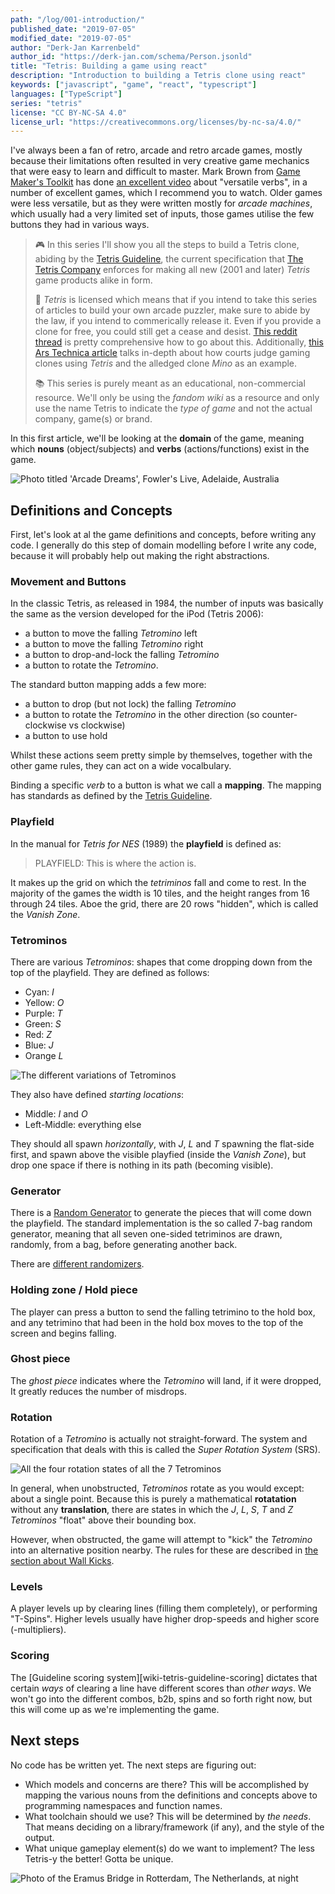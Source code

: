 ```yaml
---
path: "/log/001-introduction/"
published_date: "2019-07-05"
modified_date: "2019-07-05"
author: "Derk-Jan Karrenbeld"
author_id: "https://derk-jan.com/schema/Person.jsonld"
title: "Tetris: Building a game using react"
description: "Introduction to building a Tetris clone using react"
keywords: ["javascript", "game", "react", "typescript"]
languages: ["TypeScript"]
series: "tetris"
license: "CC BY-NC-SA 4.0"
license_url: "https://creativecommons.org/licenses/by-nc-sa/4.0/"
---
```


I've always been a fan of retro, arcade and retro arcade games, mostly because
their limitations often  resulted in very creative game mechanics that were easy
to learn and difficult to master. Mark Brown from [Game Maker's Toolkit][youtube-game-makers-toolkit]
has done [an excellent video][youtube-game-makers-toolkit] about "versatile
verbs", in a number of excellent games, which I recommend you to watch. Older
games were less versatile, but as they were written mostly for
_arcade machines_, which usually had a very limited set of inputs, those games
utilise the few buttons they had in various ways.

> 🎮 In this series I'll show you all the steps to build a Tetris clone, abiding
> by the [Tetris Guideline][wiki-tetris-guideline], the current specification
> that [The Tetris Company][wiki-tetris-company] enforces for making all new
> (2001 and later) _Tetris_ game products alike in form.
>
> 🛑 _Tetris_ is licensed which means that if you intend to take this series of
> articles to build your own arcade puzzler, make sure to abide by the law, if
> you intend to commerically release it. Even if you provide a clone for free,
> you could still get a cease and desist. [This reddit thread][reddit-tetris] is
> pretty comprehensive how to go about this. Additionally,
> [this Ars Technica article][article-law-tetris-clone] talks in-depth about how
> courts judge gaming clones using _Tetris_ and the alledged clone _Mino_ as an
> example.
>
> 📚 This series is purely meant as an educational, non-commercial resource.
> We'll only be using the _fandom wiki_ as a resource and only use the name
> Tetris to indicate the _type of game_ and not the actual company, game(s) or
> brand.

In this first article, we'll be looking at the **domain** of the game, meaning
which **nouns** (object/subjects) and **verbs** (actions/functions) exist in the
game.

![Photo titled 'Arcade Dreams', Fowler's Live, Adelaide, Australia](../images/articles/001-introduction/intro.jpg "Photo by Ben Neale (https://unsplash.com/@ben_neale) on Unsplash (https://unsplash.com/)")

## Definitions and Concepts

First, let's look at al the game definitions and concepts, before writing any
code. I generally do this step of domain modelling before I write any code,
because it will probably help out making the right abstractions.

### Movement and Buttons

In the classic Tetris, as released in 1984, the number of inputs was basically
the same as the version developed for the iPod (Tetris 2006):

- a button to move the falling _Tetromino_ left
- a button to move the falling _Tetromino_ right
- a button to drop-and-lock the falling _Tetromino_
- a button to rotate the _Tetromino_.

The standard button mapping adds a few more:

- a button to drop (but not lock) the falling _Tetromino_
- a button to rotate the _Tetromino_ in the other direction (so
  counter-clockwise vs clockwise)
- a button to use hold

Whilst these actions seem pretty simple by themselves, together with the other
game rules, they can act on a wide vocalbulary.

Binding a specific _verb_ to a button is what we call a **mapping**. The mapping
has standards as defined by the [Tetris Guideline][wiki-tetris-guideline].

### Playfield

In the manual for _Tetris for NES_ (1989) the **playfield** is defined as:

> PLAYFIELD: This is where the action is.

It makes up the grid on which the _tetriminos_ fall and come to rest. In the
majority of the games the width is 10 tiles, and the height ranges from 16
through 24 tiles. Aboe the grid, there are 20 rows "hidden", which is called the
_Vanish Zone_.

### Tetrominos

There are various _Tetrominos_: shapes that come dropping down from the top of
the playfield. They are defined as follows:

- Cyan: _I_
- Yellow: _O_
- Purple: _T_
- Green: _S_
- Red: _Z_
- Blue: _J_
- Orange _L_

![The different variations of Tetrominos](../images/articles/001-introduction/variations.png "All the Tetrominos")

They also have defined _starting locations_:

- Middle: _I_ and _O_
- Left-Middle: everything else

They should all spawn _horizontally_, with _J_, _L_ and _T_ spawning the
flat-side first, and spawn above the visible playfied (inside the
_Vanish Zone_), but drop one space if there is nothing in its path (becoming
visible).

### Generator

There is a [Random Generator][wiki-tetris-guideline-random] to generate the
pieces that will come down the playfield. The standard implementation is the so
called 7-bag random generator, meaning that all seven one-sided tetriminos are
drawn, randomly, from a bag, before generating another back.

There are [different randomizers][wiki-tetris-guideline-random-alt].

### Holding zone / Hold piece

The player can press a button to send the falling tetrimino to the hold box, and
any tetrimino that had been in the hold box moves to the top of the screen and
begins falling.

### Ghost piece

The _ghost piece_ indicates where the _Tetromino_ will land, if it were dropped,
It greatly reduces the number of misdrops.

### Rotation

Rotation of a _Tetromino_ is actually not straight-forward. The system and
specification that deals with this is called the _Super Rotation System_ (SRS).

![All the four rotation states of all the 7 Tetrominos](../images/articles/001-introduction/srs.png "The various rotations when using the SRS.")

In general, when unobstructed, _Tetrominos_ rotate as you would except: about a
single point. Because this is purely a mathematical **rotatation** without any
**translation**, there are states in which the _J_, _L_, _S_, _T_ and _Z_
_Tetrominos_ "float" above their bounding box.

However, when obstructed, the game will attempt to "kick" the _Tetromino_ into
an alternative position nearby. The rules for these are described in
[the section about Wall Kicks][wiki-tetris-guideline-rotation].

### Levels

A player levels up by clearing lines (filling them completely), or performing
"T-Spins". Higher levels usually have higher drop-speeds and higher score
(-multipliers).

### Scoring

The [Guideline scoring system][wiki-tetris-guideline-scoring] dictates that
certain _ways_ of clearing a line have different scores than _other ways_. We
won't go into the different combos, b2b, spins and so forth right now, but this
will come up as we're implementing the game.

## Next steps

No code has be written yet. The next steps are figuring out:

- Which models and concerns are there? This will be accomplished by mapping the
  various nouns from the definitions and concepts above to programming
  namespaces and function names.
- What toolchain should we use? This will be determined by _the needs_. That
  means deciding on a library/framework (if any), and the style of the output.
- What unique gameplay element(s) do we want to implement? The less Tetris-y the
  better! Gotta be unique.

![Photo of the Eramus Bridge in Rotterdam, The Netherlands, at night](../images/articles/001-introduction/outro.jpg "Photo by Harold Wijnholds (https://unsplash.com/@harold) on Unsplash (https://unsplash.com/)")

[youtube-game-makers-toolkit]: https://www.youtube.com/watch?v=7daTGyVZ60I
[wiki-tetris-guideline]: https://tetris.fandom.com/wiki/Tetris_Guideline
[wiki-tetris-company]: https://tetris.fandom.com/wiki/The_Tetris_Company
[reddit-tetris]: https://www.reddit.com/r/gamedev/comments/5kkk82/law_concerns_when_creating_a_game_inspired_by/
[article-law-tetris-clone]: https://arstechnica.com/gaming/2012/06/defining-tetris-how-courts-judge-gaming-clones/
[wiki-tetris-guideline-rotation]: https://tetris.fandom.com/wiki/SRS#Wall_Kicks
[wiki-tetris-guideline-random]: https://tetris.fandom.com/wiki/Random_Generator
[wiki-tetris-guideline-random-alt]: https://tetris.fandom.com/wiki/TGM_randomizer
[wiki-tetris-guidleline-scoring]: https://tetris.fandom.com/wiki/Scoring#Guideline_scoring_system
